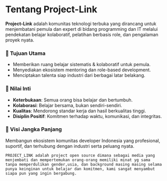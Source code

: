 # Tentang Project-Link

**Project-Link** adalah komunitas teknologi terbuka yang dirancang untuk menjembatani pemula dan expert di bidang programming dan IT melalui pendekatan belajar kolaboratif, pelatihan berbasis role, dan pengalaman proyek nyata.

### 🎯 Tujuan Utama
- Memberikan ruang belajar sistematis & kolaboratif untuk pemula.
- Menyediakan ekosistem mentoring dan role-based development.
- Menciptakan talenta siap industri dari berbagai latar belakang.

### 🌟 Nilai Inti
- **Keterbukaan**: Semua orang bisa belajar dan bertumbuh.
- **Kolaborasi**: Belajar bersama, bukan sendiri-sendiri.
- **Kualitas**: Mendorong standar kerja dan hasil berkualitas tinggi.
- **Disiplin Positif**: Komitmen terhadap waktu, komunikasi, dan integritas.

### 🔗 Visi Jangka Panjang
Membangun ekosistem komunitas developer Indonesia yang profesional, suportif, dan terhubung dengan industri serta peluang nyata.

    PROJECT_LINK adalah project open source dimana sebagai media yang menjembati dan mempertemukan orang-orang memiliki minat yg sama 
    tanpa memperdulikan gender,usia, dan background masing masing selama punya keinginan untuk belajar dan komitmen, kami sangat menyambut 
    siapa pun yang ingin bergabung.
